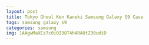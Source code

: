 ```yaml
---
layout: post
title: Tokyo Ghoul Ken Kaneki Samsung Galaxy S9 Case
tags: samsung galaxy s9
categories: samsung
img: 1AAgwMaXEz7c0iOI3QT4hARAUtZ30udiD
---
```

